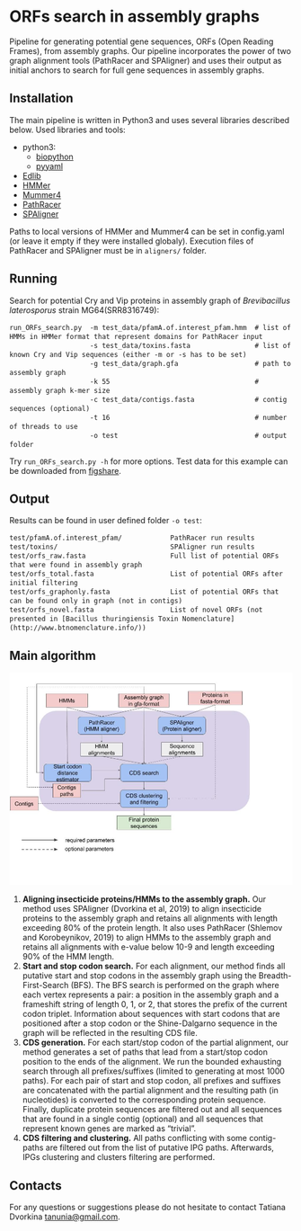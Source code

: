 # ORFs search in assembly graphs

Pipeline for generating potential gene sequences, ORFs (Open Reading Frames), from assembly graphs.
Our pipeline incorporates the power of two graph alignment tools (PathRacer and SPAligner) and uses their output as initial anchors to search for full gene sequences in assembly graphs.

## Installation

The main pipeline is written in Python3 and uses several libraries described below.
Used libraries and tools: 
- python3:
    - [biopython](https://biopython.org/wiki/Download)
    - [pyyaml](https://pyyaml.org/wiki/PyYAMLDocumentation)
- [Edlib](https://pypi.org/project/edlib/)
- [HMMer](http://hmmer.org) 
- [Mummer4](https://github.com/mummer4/mummer/releases)
- [PathRacer](http://cab.spbu.ru/software/pathracer/)
- [SPAligner](http://cab.spbu.ru/software/spaligner/)

Paths to local versions of HMMer and Mummer4 can be set in config.yaml (or leave it empty if they were installed globaly).
Execution files of PathRacer and SPAligner must be in `aligners/` folder.

## Running

Search for potential Cry and Vip proteins in assembly graph of *Brevibacillus laterosporus* strain MG64(SRR8316749):
    
    run_ORFs_search.py  -m test_data/pfamA.of.interest_pfam.hmm  # list of HMMs in HMMer format that represent domains for PathRacer input
                        -s test_data/toxins.fasta                # list of known Cry and Vip sequences (either -m or -s has to be set)
                        -g test_data/graph.gfa                   # path to assembly graph
                        -k 55                                    # assembly graph k-mer size
                        -c test_data/contigs.fasta               # contig sequences (optional)
                        -t 16                                    # number of threads to use
                        -o test                                  # output folder


Try `run_ORFs_search.py -h` for more options. Test data for this example can be downloaded from [figshare](https://figshare.com/s/28de3bac33d6f0156998).

## Output

Results can be found in user defined folder `-o test`:
    
    test/pfamA.of.interest_pfam/            PathRacer run results
    test/toxins/                            SPAligner run results
    test/orfs_raw.fasta                     Full list of potential ORFs that were found in assembly graph
    test/orfs_total.fasta                   List of potential ORFs after initial filtering
    test/orfs_graphonly.fasta               List of potential ORFs that can be found only in graph (not in contigs)
    test/orfs_novel.fasta                   List of novel ORFs (not presented in [Bacillus thuringiensis Toxin Nomenclature](http://www.btnomenclature.info/)) 


## Main algorithm

![main_pipeline](main_pipeline.jpg)

1. **Aligning insecticide proteins/HMMs to the assembly graph.** Our method uses SPAligner (Dvorkina et al, 2019) to align insecticide proteins to the assembly graph and retains all alignments with length exceeding 80% of the protein length. It also uses PathRacer (Shlemov and Korobeynikov, 2019) to align HMMs to the assembly graph and retains all alignments with e-value below 10-9 and length exceeding 90% of the HMM length. 
2. **Start and stop codon search.** For each alignment, our method finds all putative start and stop codons in the assembly graph using the Breadth-First-Search (BFS).  The BFS search is performed on the graph where each vertex represents a pair: a position in the assembly graph and a frameshift string of length 0, 1, or 2, that stores the prefix of the current codon triplet. Information about sequences with start codons that are positioned after a stop codon or the Shine-Dalgarno sequence in the graph will be reflected in the resulting CDS file. 
3. **CDS generation.** For each start/stop codon of the partial alignment, our method generates a set of paths that lead from a start/stop codon position to the ends of the alignment. We run the bounded exhausting search through all prefixes/suffixes (limited to generating at most 1000 paths). For each pair of start and stop codon, all prefixes and suffixes are concatenated with the partial alignment and the resulting path (in nucleotides) is converted to the corresponding protein sequence. Finally, duplicate protein sequences are filtered out and all sequences that are found in a single contig (optional) and all sequences that represent known genes are marked as “trivial”.
4. **CDS filtering and clustering.** All paths conflicting with some contig-paths are filtered out from the list of putative IPG paths. Afterwards, IPGs clustering and clusters filtering are performed. 

## Contacts

For any questions or suggestions please do not hesitate to contact Tatiana Dvorkina <tanunia@gmail.com>.